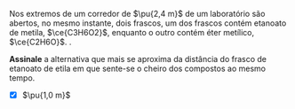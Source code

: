 Nos extremos de um corredor de $\pu{2,4 m}$ de um laboratório são abertos, no mesmo instante, dois frascos, um dos frascos contém etanoato de metila, $\ce{C3H6O2}$, enquanto o outro contém éter metílico, $\ce{C2H6O}$. .

**Assinale** a alternativa que mais se aproxima da distância do frasco de etanoato de etila em que sente-se o cheiro dos compostos ao mesmo tempo.

- [x] $\pu{1,0 m}$

